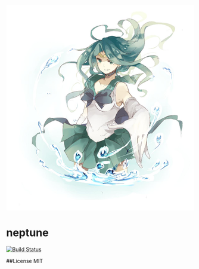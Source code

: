 ![](media/neptune.jpg)

# neptune

[![Build Status](https://travis-ci.org/jugoncalves/neptune.svg?branch=master)](https://travis-ci.org/jugoncalves/neptune)

##License
MIT